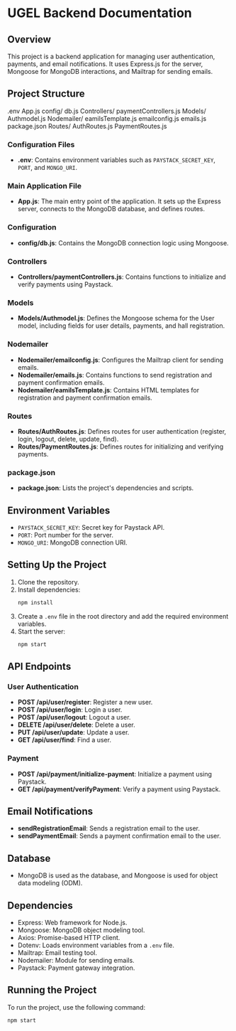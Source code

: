 # UGEL Backend Documentation

## Overview
This project is a backend application for managing user authentication, payments, and email notifications. It uses Express.js for the server, Mongoose for MongoDB interactions, and Mailtrap for sending emails.

## Project Structure
.env
App.js
config/
    db.js
Controllers/
    paymentControllers.js
Models/
    Authmodel.js
Nodemailer/
    eamilsTemplate.js
    emailconfig.js
    emails.js
package.json
Routes/
    AuthRoutes.js
    PaymentRoutes.js


### Configuration Files
- **.env**: Contains environment variables such as `PAYSTACK_SECRET_KEY`, `PORT`, and `MONGO_URI`.

### Main Application File
- **App.js**: The main entry point of the application. It sets up the Express server, connects to the MongoDB database, and defines routes.

### Configuration
- **config/db.js**: Contains the MongoDB connection logic using Mongoose.

### Controllers
- **Controllers/paymentControllers.js**: Contains functions to initialize and verify payments using Paystack.

### Models
- **Models/Authmodel.js**: Defines the Mongoose schema for the User model, including fields for user details, payments, and hall registration.

### Nodemailer
- **Nodemailer/emailconfig.js**: Configures the Mailtrap client for sending emails.
- **Nodemailer/emails.js**: Contains functions to send registration and payment confirmation emails.
- **Nodemailer/eamilsTemplate.js**: Contains HTML templates for registration and payment confirmation emails.

### Routes
- **Routes/AuthRoutes.js**: Defines routes for user authentication (register, login, logout, delete, update, find).
- **Routes/PaymentRoutes.js**: Defines routes for initializing and verifying payments.

### package.json
- **package.json**: Lists the project's dependencies and scripts.

## Environment Variables
- `PAYSTACK_SECRET_KEY`: Secret key for Paystack API.
- `PORT`: Port number for the server.
- `MONGO_URI`: MongoDB connection URI.

## Setting Up the Project
1. Clone the repository.
2. Install dependencies:
    ```sh
    npm install
    ```
3. Create a `.env` file in the root directory and add the required environment variables.
4. Start the server:
    ```sh
    npm start
    ```

## API Endpoints

### User Authentication
- **POST /api/user/register**: Register a new user.
- **POST /api/user/login**: Login a user.
- **POST /api/user/logout**: Logout a user.
- **DELETE /api/user/delete**: Delete a user.
- **PUT /api/user/update**: Update a user.
- **GET /api/user/find**: Find a user.

### Payment
- **POST /api/payment/initialize-payment**: Initialize a payment using Paystack.
- **GET /api/payment/verifyPayment**: Verify a payment using Paystack.

## Email Notifications
- **sendRegistrationEmail**: Sends a registration email to the user.
- **sendPaymentEmail**: Sends a payment confirmation email to the user.

## Database
- MongoDB is used as the database, and Mongoose is used for object data modeling (ODM).

## Dependencies
- Express: Web framework for Node.js.
- Mongoose: MongoDB object modeling tool.
- Axios: Promise-based HTTP client.
- Dotenv: Loads environment variables from a `.env` file.
- Mailtrap: Email testing tool.
- Nodemailer: Module for sending emails.
- Paystack: Payment gateway integration.

## Running the Project
To run the project, use the following command:
```sh
npm start